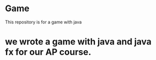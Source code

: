 # Game
This repository is for a game with java
<h1>
we wrote a game with java and java fx for our AP course.
<h1>
